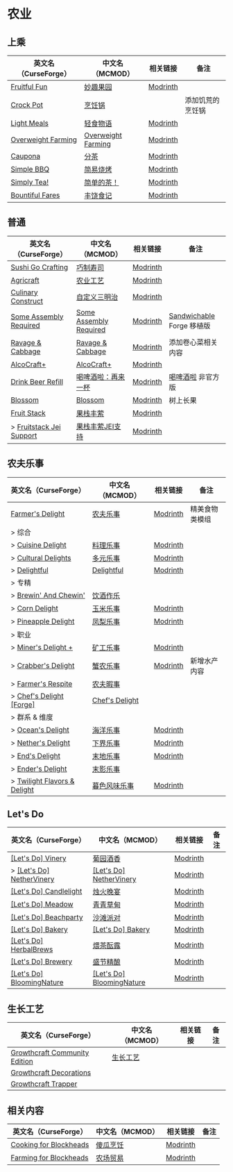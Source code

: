 # 农业

## 上乘

| 英文名（CurseForge）                                                                  | 中文名（MCMOD）                                            | 相关链接                                                | 备注             |
| ------------------------------------------------------------------------------------- | ---------------------------------------------------------- | ------------------------------------------------------- | ---------------- |
| [Fruitful Fun](https://www.curseforge.com/minecraft/mc-mods/fruit-trees)              | [妙趣果园](https://www.mcmod.cn/class/2416.html)           | [Modrinth](https://modrinth.com/mod/fruitful-fun)       |                  |
| [Crock Pot](https://www.curseforge.com/minecraft/mc-mods/crock-pot)                   | [烹饪锅](https://www.mcmod.cn/class/3017.html)             |                                                         | 添加饥荒的烹饪锅 |
| [Light Meals](https://www.curseforge.com/minecraft/mc-mods/light-meals)               | [轻食物语](https://www.mcmod.cn/class/7065.html)           | [Modrinth](https://modrinth.com/mod/light-meals)        |                  |
| [Overweight Farming](https://www.curseforge.com/minecraft/mc-mods/overweight-farming) | [Overweight Farming](https://www.mcmod.cn/class/5866.html) | [Modrinth](https://modrinth.com/mod/overweight-farming) |                  |
| [Caupona](https://www.curseforge.com/minecraft/mc-mods/caupona)                       | [分茶](https://www.mcmod.cn/class/7154.html)               | [Modrinth](https://modrinth.com/mod/caupona)            |                  |
| [Simple BBQ](https://www.curseforge.com/minecraft/mc-mods/simple-bbq)                 | [简易烧烤](https://www.mcmod.cn/class/7191.html)           | [Modrinth](https://modrinth.com/mod/simple-bbq)         |                  |
| [Simply Tea!](https://www.curseforge.com/minecraft/mc-mods/simply-tea)                | [简单的茶！](https://www.mcmod.cn/class/3597.html)         | [Modrinth](https://modrinth.com/mod/simply-tea)         |                  |
| [Bountiful Fares](https://www.curseforge.com/minecraft/mc-mods/bountiful-fares)       | [丰饶食记](https://www.mcmod.cn/class/14230.html)          | [Modrinth](https://www.mcmod.cn/class/14230.html)       |                  |

## 普通

| 英文名（CurseForge）                                                                            | 中文名（MCMOD）                                                | 相关链接                                                    | 备注                                                                                   |
| ----------------------------------------------------------------------------------------------- | -------------------------------------------------------------- | ----------------------------------------------------------- | -------------------------------------------------------------------------------------- |
| [Sushi Go Crafting](https://www.curseforge.com/minecraft/mc-mods/sushigocrafting)               | [巧制寿司](https://www.mcmod.cn/class/4014.html)               | [Modrinth](https://modrinth.com/mod/sushigocrafting)        |                                                                                        |
| [Agricraft](https://www.curseforge.com/minecraft/mc-mods/agricraft)                             | [农业工艺](https://www.mcmod.cn/class/514.html)                | [Modrinth](https://modrinth.com/mod/agricraft)              |                                                                                        |
| [Culinary Construct](https://www.curseforge.com/minecraft/mc-mods/culinary-construct)           | [自定义三明治](https://www.mcmod.cn/class/1329.html)           | [Modrinth](https://modrinth.com/mod/culinary-construct)     |                                                                                        |
| [Some Assembly Required](https://www.curseforge.com/minecraft/mc-mods/some-assembly-required)   | [Some Assembly Required](https://www.mcmod.cn/class/5801.html) | [Modrinth](https://modrinth.com/mod/some-assembly-required) | [Sandwichable](https://www.curseforge.com/minecraft/mc-mods/sandwichable) Forge 移植版 |
| [Ravage & Cabbage](https://www.curseforge.com/minecraft/mc-mods/ravage-and-cabbage)             | [Ravage & Cabbage](https://www.mcmod.cn/class/4118.html)       | [Modrinth](https://modrinth.com/mod/ravage-and-cabbage)     | 添加卷心菜相关内容                                                                     |
| [AlcoCraft+](https://www.curseforge.com/minecraft/mc-mods/alcocraft-beer-and-stuff)             | [AlcoCraft+](https://www.mcmod.cn/class/10764.html)            | [Modrinth](https://modrinth.com/mod/alcocraft)              |                                                                                        |
| [Drink Beer Refill](https://www.curseforge.com/minecraft/mc-mods/drink-beer-refill)             | [喝啤酒啦：再来一杯](https://www.mcmod.cn/class/8400.html)     | [Modrinth](https://modrinth.com/mod/drink-beer-refill)      | [喝啤酒啦](https://www.mcmod.cn/class/4585.html) 非官方版                              |
| [Blossom](https://www.curseforge.com/minecraft/mc-mods/blossom)                                 | [Blossom](https://www.mcmod.cn/class/8362.html)                | [Modrinth](https://modrinth.com/mod/blossom)                | 树上长果                                                                               |
| [Fruit Stack](https://www.curseforge.com/minecraft/mc-mods/fruit-stack)                         | [果栈丰萦](https://www.mcmod.cn/class/11672.html)              | [Modrinth](https://modrinth.com/mod/fruit-stack)            |                                                                                        |
| > [Fruitstack Jei Support](https://www.curseforge.com/minecraft/mc-mods/fruitstack-jei-support) | [果栈丰萦JEI支持](https://www.mcmod.cn/class/12539.html)       | [Modrinth](https://modrinth.com/mod/fruitstack-jei-support) |                                                                                        |

## 农夫乐事

| 英文名（CurseForge）                                                                                   | 中文名（MCMOD）                                        | 相关链接                                               | 备注           |
| ------------------------------------------------------------------------------------------------------ | ------------------------------------------------------ | ------------------------------------------------------ | -------------- |
| [Farmer's Delight](https://www.curseforge.com/minecraft/mc-mods/farmers-delight)                       | [农夫乐事](https://www.mcmod.cn/class/2820.html)       | [Modrinth](https://modrinth.com/mod/farmers-delight)   | 精美食物类模组 |
| > 综合                                                                                                 |                                                        |                                                        |                |
| > [Cuisine Delight](https://www.curseforge.com/minecraft/mc-mods/cuisine-delight)                      | [料理乐事](https://www.mcmod.cn/class/11405.html)      | [Modrinth](https://modrinth.com/mod/cuisine-delight)   |                |
| > [Cultural Delights](https://www.curseforge.com/minecraft/mc-mods/cultural-delights)                  | [多元乐事](https://www.mcmod.cn/class/5609.html)       | [Modrinth](https://modrinth.com/mod/cultural-delights) |                |
| > [Delightful](https://www.curseforge.com/minecraft/mc-mods/delightful)                                | [Delightful](https://www.mcmod.cn/class/6817.html)     | [Modrinth](https://modrinth.com/mod/delightful)        |                |
| > 专精                                                                                                 |                                                        |                                                        |                |
| > [Brewin' And Chewin'](https://www.curseforge.com/minecraft/mc-mods/brewin-and-chewin)                | [饮酒作乐](https://www.mcmod.cn/class/6829.html)       |                                                        |                |
| > [Corn Delight](https://www.curseforge.com/minecraft/mc-mods/corn-delight)                            | [玉米乐事](https://www.mcmod.cn/class/5646.html)       | [Modrinth](https://modrinth.com/mod/corn-delight)      |                |
| > [Pineapple Delight](https://www.curseforge.com/minecraft/mc-mods/pineapple-delight)                  | [凤梨乐事](https://www.mcmod.cn/class/7871.html)       | [Modrinth](https://modrinth.com/mod/pineapple-delight) |                |
| > 职业                                                                                                 |                                                        |                                                        |                |
| > [Miner's Delight +](https://www.curseforge.com/minecraft/mc-mods/miners-delight-plus)                | [矿工乐事](https://www.mcmod.cn/class/8216.html)       | [Modrinth](https://modrinth.com/mod/miners-delight)    |                |
| > [Crabber's Delight](https://www.curseforge.com/minecraft/mc-mods/crabbers-delight)                   | [蟹农乐事](https://www.mcmod.cn/class/11415.html)      | [Modrinth](https://modrinth.com/mod/crabbers-delight)  | 新增水产内容   |
| > [Farmer's Respite](https://www.curseforge.com/minecraft/mc-mods/farmers-respite)                     | [农夫暇事](https://www.mcmod.cn/class/6737.html)       |                                                        |                |
| > [Chef's Delight [Forge]](https://www.curseforge.com/minecraft/mc-mods/chefs-delight-forge)           | [Chef's Delight](https://www.mcmod.cn/class/8475.html) |                                                        |                |
| > 群系 & 维度                                                                                          |                                                        |                                                        |                |
| > [Ocean's Delight](https://www.curseforge.com/minecraft/mc-mods/oceans-delight)                       | [海洋乐事](https://www.mcmod.cn/class/9830.html)       | [Modrinth](https://modrinth.com/mod/oceans-delight)    |                |
| > [Nether's Delight](https://www.curseforge.com/minecraft/mc-mods/nethers-delight)                     | [下界乐事](https://www.mcmod.cn/class/4563.html)       | [Modrinth](https://modrinth.com/mod/nethers-delight)   |                |
| > [End's Delight](https://www.curseforge.com/minecraft/mc-mods/ends-delight)                           | [末地乐事](https://www.mcmod.cn/class/6298.html)       | [Modrinth](https://modrinth.com/mod/ends-delight)      |                |
| > [Ender's Delight](https://www.curseforge.com/minecraft/mc-mods/enders-delight)                       | [末影乐事](https://www.mcmod.cn/class/9387.html)       |                                                        |                |
| > [Twilight Flavors & Delight](https://www.curseforge.com/minecraft/mc-mods/twilights-flavors-delight) | [暮色风味乐事](https://www.mcmod.cn/class/10610.html)  | [Modrinth](https://modrinth.com/mod/twilight-delight)  |                |

## Let's Do

| 英文名（CurseForge）                                                                                            | 中文名（MCMOD）                                                    | 相关链接                                                    | 备注 |
| --------------------------------------------------------------------------------------------------------------- | ------------------------------------------------------------------ | ----------------------------------------------------------- | ---- |
| [[Let's Do] Vinery](https://www.curseforge.com/minecraft/mc-mods/lets-do-wine)                                  | [葡园酒香](https://www.mcmod.cn/class/8181.html)                   | [Modrinth](https://modrinth.com/mod/vinery)                 |      |
| > [[Let's Do] NetherVinery](https://www.curseforge.com/minecraft/mc-mods/lets-do-nethervinery)                  | [[Let's Do] NetherVinery](https://www.mcmod.cn/class/12702.html)   | [Modrinth](https://modrinth.com/mod/lets-do-nethervinery)   |      |
| [[Let's Do] Candlelight](https://www.curseforge.com/minecraft/mc-mods/candlelight-lets-do-a-candlelight-dinner) | [烛火晚宴](https://www.mcmod.cn/class/10035.html)                  | [Modrinth](https://modrinth.com/mod/lets-do-candlelight)    |      |
| [[Let's Do] Meadow](https://www.curseforge.com/minecraft/mc-mods/welcome-to-meadow)                             | [青青草甸](https://www.mcmod.cn/class/9251.html)                   | [Modrinth](https://modrinth.com/mod/lets-do-cheese)         |      |
| [[Let's Do] Beachparty](https://www.curseforge.com/minecraft/mc-mods/beachparty)                                | [沙滩派对](https://www.mcmod.cn/class/10300.html)                  | [Modrinth](https://modrinth.com/mod/lets-do-beachparty)     |      |
| [[Let's Do] Bakery](https://www.curseforge.com/minecraft/mc-mods/lets-do-bakery)                                | [[Let's Do] Bakery](https://www.mcmod.cn/class/11101.html)         | [Modrinth](https://modrinth.com/mod/lets-do-bakery)         |      |
| [[Let's Do] HerbalBrews](https://www.curseforge.com/minecraft/mc-mods/lets-do-herbal-brews)                     | [煨茶酝露](https://www.mcmod.cn/class/13099.html)                  | [Modrinth](https://modrinth.com/mod/lets-do-herbalbrews)    |      |
| [[Let's Do] Brewery](https://www.curseforge.com/minecraft/mc-mods/lets-do-brewery)                              | [盛节精酿](https://www.mcmod.cn/class/13710.html)                  | [Modrinth](https://modrinth.com/mod/lets-do-brewery)        |      |
| [[Let's Do] BloomingNature](https://www.curseforge.com/minecraft/mc-mods/lets-do-bloomingnature)                | [[Let's Do] BloomingNature](https://www.mcmod.cn/class/13420.html) | [Modrinth](https://modrinth.com/mod/lets-do-bloomingnature) |      |

## 生长工艺

| 英文名（CurseForge）                                                                                        | 中文名（MCMOD）                                 | 相关链接 | 备注 |
| ----------------------------------------------------------------------------------------------------------- | ----------------------------------------------- | -------- | ---- |
| [Growthcraft Community Edition](https://www.curseforge.com/minecraft/mc-mods/growthcraft-community-edition) | [生长工艺](https://www.mcmod.cn/class/326.html) |          |      |
| [Growthcraft Decorations](https://www.curseforge.com/minecraft/mc-mods/growthcraft-decorations)             |                                                 |          |      |
| [Growthcraft Trapper](https://www.curseforge.com/minecraft/mc-mods/growthcraft-trapper)                     |                                                 |          |      |

## 相关内容

| 英文名（CurseForge）                                                                          | 中文名（MCMOD）                                  | 相关链接                                                    | 备注 |
| --------------------------------------------------------------------------------------------- | ------------------------------------------------ | ----------------------------------------------------------- | ---- |
| [Cooking for Blockheads](https://minecraft.curseforge.com/projects/cooking-for-blockheads)    | [傻瓜烹饪](https://www.mcmod.cn/class/468.html)  | [Modrinth](https://modrinth.com/mod/cooking-for-blockheads) |      |
| [Farming for Blockheads](https://www.curseforge.com/minecraft/mc-mods/farming-for-blockheads) | [农场贸易](https://www.mcmod.cn/class/2057.html) | [Modrinth](https://modrinth.com/mod/farming-for-blockheads) |      |
